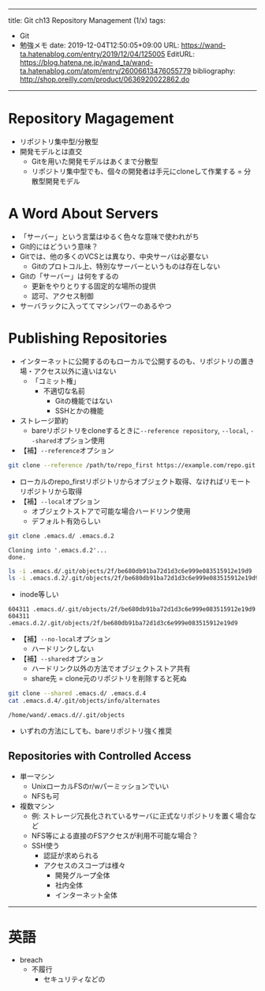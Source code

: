 ---
title: Git ch13 Repository Management (1/x)
tags:
- Git
- 勉強メモ
date: 2019-12-04T12:50:05+09:00
URL: https://wand-ta.hatenablog.com/entry/2019/12/04/125005
EditURL: https://blog.hatena.ne.jp/wand_ta/wand-ta.hatenablog.com/atom/entry/26006613476055779
bibliography: http://shop.oreilly.com/product/0636920022862.do
-------------------------------------

# Repository Magagement #

- リポジトリ集中型/分散型
- 開発モデルとは直交
    - Gitを用いた開発モデルはあくまで分散型
    - リポジトリ集中型でも、個々の開発者は手元にcloneして作業する = 分散型開発モデル



# A Word About Servers #

- 「サーバー」という言葉はゆるく色々な意味で使われがち
- Git的にはどういう意味？
- Gitでは、他の多くのVCSとは異なり、中央サーバは必要ない
    - Gitのプロトコル上、特別なサーバーというものは存在しない
- Gitの「サーバー」は何をするの
    - 更新をやりとりする固定的な場所の提供
    - 認可、アクセス制御
- サーバラックに入っててマシンパワーのあるやつ


# Publishing Repositories #

- インターネットに公開するのもローカルで公開するのも、リポジトリの置き場・アクセス以外に違いはない
    - 「コミット権」
        - 不適切な名前
            - Gitの機能ではない
            - SSHとかの機能
- ストレージ節約
    - bareリポジトリをcloneするときに`--reference repository`, `--local`, `--shared`オプション使用
- 【補】`--reference`オプション

```sh
git clone --reference /path/to/repo_first https://example.com/repo.git repo_second
```

- ローカルのrepo_firstリポジトリからオブジェクト取得、なければリモートリポジトリから取得
- 【補】`--local`オプション
    - オブジェクトストアで可能な場合ハードリンク使用
    - デフォルト有効らしい

```sh
git clone .emacs.d/ .emacs.d.2
```

```
Cloning into '.emacs.d.2'...
done.
```

```sh
ls -i .emacs.d/.git/objects/2f/be680db91ba72d1d3c6e999e083515912e19d9 
ls -i .emacs.d.2/.git/objects/2f/be680db91ba72d1d3c6e999e083515912e19d9 
```

- inode等しい

```
604311 .emacs.d/.git/objects/2f/be680db91ba72d1d3c6e999e083515912e19d9
604311 .emacs.d.2/.git/objects/2f/be680db91ba72d1d3c6e999e083515912e19d9
```

- 【補】`--no-local`オプション
    - ハードリンクしない
- 【補】`--shared`オプション
    - ハードリンク以外の方法でオブジェクトストア共有
    - share先 = clone元のリポジトリを削除すると死ぬ

```sh
git clone --shared .emacs.d/ .emacs.d.4
cat .emacs.d.4/.git/objects/info/alternates 
```

```
/home/wand/.emacs.d//.git/objects
```

- いずれの方法にしても、bareリポジトリ強く推奨


## Repositories with Controlled Access ##

- 単一マシン
    - UnixローカルFSのr/wパーミッションでいい
    - NFSも可
- 複数マシン
    - 例: ストレージ冗長化されているサーバに正式なリポジトリを置く場合など
    - NFS等による直接のFSアクセスが利用不可能な場合？
    - SSH使う
        - 認証が求められる
        - アクセスのスコープは様々
            - 開発グループ全体
            - 社内全体
            - インターネット全体


----------------------------------------

# 英語

- breach
    - 不履行
        - セキュリティなどの

